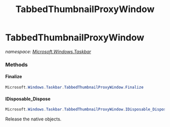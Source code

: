 ﻿---
title: TabbedThumbnailProxyWindow
---

# TabbedThumbnailProxyWindow
_namespace: [Microsoft.Windows.Taskbar](N-Microsoft.Windows.Taskbar.html)_



### Methods

#### Finalize
```csharp
Microsoft.Windows.Taskbar.TabbedThumbnailProxyWindow.Finalize
```


#### IDisposable_Dispose
```csharp
Microsoft.Windows.Taskbar.TabbedThumbnailProxyWindow.IDisposable_Dispose
```
Release the native objects.




